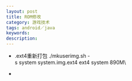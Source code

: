 ```yaml
---
layout: post
title: ROM修改
category: 游戏技术
tags: android／java
keywords: 
description: 
---
```


-   .ext4重新打包
    ./mkuserimg.sh -s system system.img.ext4 ext4 system 890M\

-   









